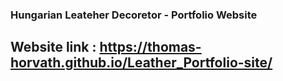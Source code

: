 ### Hungarian Leateher Decoretor - Portfolio Website 

## Website link : https://thomas-horvath.github.io/Leather_Portfolio-site/